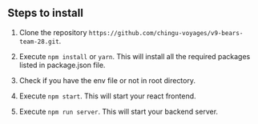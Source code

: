 ## Steps to install

1) Clone the repository ```https://github.com/chingu-voyages/v9-bears-team-28.git```.

2) Execute ```npm install``` or ```yarn```. This will install all the required packages listed in package.json file.

3) Check if you have the env file or not in root directory.

4) Execute ```npm start```. This will start your react frontend.

5) Execute ```npm run server```. This will start your backend server.

